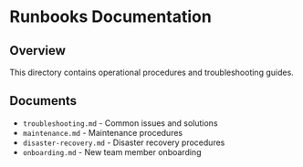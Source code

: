 # Runbooks Documentation

## Overview

This directory contains operational procedures and troubleshooting guides.

## Documents

- `troubleshooting.md` - Common issues and solutions
- `maintenance.md` - Maintenance procedures
- `disaster-recovery.md` - Disaster recovery procedures
- `onboarding.md` - New team member onboarding